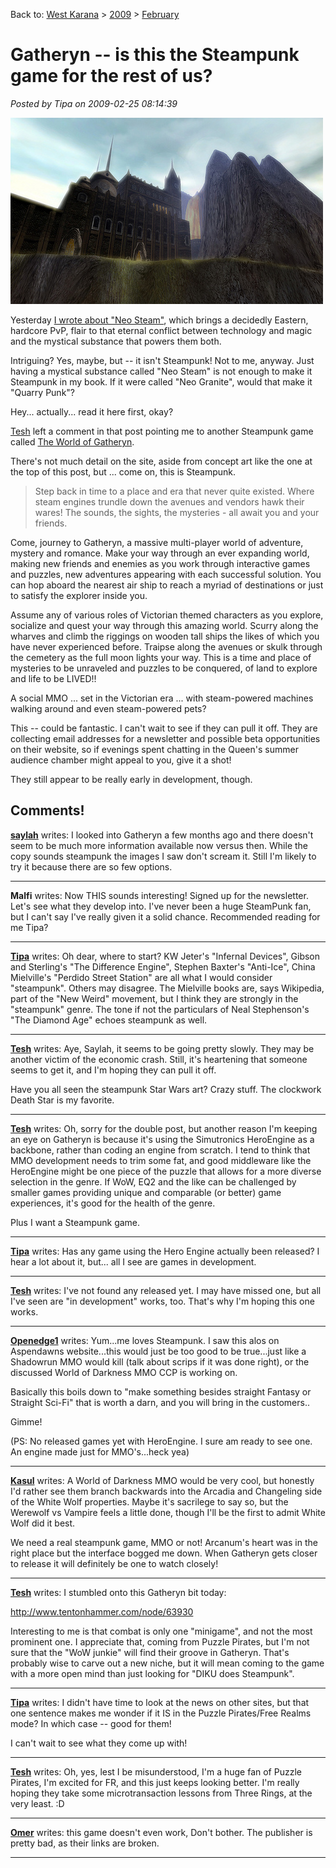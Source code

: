 Back to: [West Karana](/posts/westkarana.md) > [2009](/posts/2009/westkarana.md) > [February](./westkarana.md)
# Gatheryn -- is this the Steampunk game for the rest of us?

*Posted by Tipa on 2009-02-25 08:14:39*

![3063585635_cbdd296fff_o](../../../uploads/2009/02/3063585635_cbdd296fff_o.jpg "3063585635_cbdd296fff_o")

Yesterday [I wrote about "Neo Steam"](../../../index.php/2009/02/24/atlus-neo-steam-f2p-fantasy-steampunk-mmo/), which brings a decidedly Eastern, hardcore PvP, flair to that eternal conflict between technology and magic and the mystical substance that powers them both.

Intriguing? Yes, maybe, but -- it isn't Steampunk! Not to me, anyway. Just having a mystical substance called "Neo Steam" is not enough to make it Steampunk in my book. If it were called "Neo Granite", would that make it "Quarry Punk"?

Hey... actually... read it here first, okay?

[Tesh](http://tishtoshtesh.wordpress.com/) left a comment in that post pointing me to another Steampunk game called [The World of Gatheryn](http://www.mindfusegames.com/).

There's not much detail on the site, aside from concept art like the one at the top of this post, but ... come on, this is Steampunk.

> Step back in time to a place and era that never quite existed. Where steam engines trundle down the avenues and vendors hawk their wares! The sounds, the sights, the mysteries - all await you and your friends.

Come, journey to Gatheryn, a massive multi-player world of adventure, mystery and romance. Make your way through an ever expanding world, making new friends and enemies as you work through interactive games and puzzles, new adventures appearing with each successful solution. You can hop aboard the nearest air ship to reach a myriad of destinations or just to satisfy the explorer inside you.

Assume any of various roles of Victorian themed characters as you explore, socialize and quest your way through this amazing world. Scurry along the wharves and climb the riggings on wooden tall ships the likes of which you have never experienced before. Traipse along the avenues or skulk through the cemetery as the full moon lights your way. This is a time and place of mysteries to be unraveled and puzzles to be conquered, of land to explore and life to be LIVED!!



A social MMO ... set in the Victorian era ... with steam-powered machines walking around and even steam-powered pets?

This -- could be fantastic. I can't wait to see if they can pull it off. They are collecting email addresses for a newsletter and possible beta opportunities on their website, so if evenings spent chatting in the Queen's summer audience chamber might appeal to you, give it a shot!

They still appear to be really early in development, though.

## Comments!

**[saylah](http://notadiary.typepad.com/mysticworlds/)** writes: I looked into Gatheryn a few months ago and there doesn't seem to be much more information available now versus then. While the copy sounds steampunk the images I saw don't scream it. Still I'm likely to try it because there are so few options.

---

**Malfi** writes: Now THIS sounds interesting! Signed up for the newsletter. Let's see what they develop into. I've never been a huge SteamPunk fan, but I can't say I've really given it a solid chance. Recommended reading for me Tipa?

---

**[Tipa](https://chasingdings.com)** writes: Oh dear, where to start? KW Jeter's "Infernal Devices", Gibson and Sterling's "The Difference Engine", Stephen Baxter's "Anti-Ice", China Mielville's "Perdido Street Station" are all what I would consider "steampunk". Others may disagree. The Mielville books are, says Wikipedia, part of the "New Weird" movement, but I think they are strongly in the "steampunk" genre. The tone if not the particulars of Neal Stephenson's "The Diamond Age" echoes steampunk as well.

---

**[Tesh](http://tishtoshtesh.wordpress.com/)** writes: Aye, Saylah, it seems to be going pretty slowly. They may be another victim of the economic crash. Still, it's heartening that someone seems to get it, and I'm hoping they can pull it off.

Have you all seen the steampunk Star Wars art? Crazy stuff. The clockwork Death Star is my favorite.

---

**[Tesh](http://tishtoshtesh.wordpress.com/)** writes: Oh, sorry for the double post, but another reason I'm keeping an eye on Gatheryn is because it's using the Simutronics HeroEngine as a backbone, rather than coding an engine from scratch. I tend to think that MMO development needs to trim some fat, and good middleware like the HeroEngine might be one piece of the puzzle that allows for a more diverse selection in the genre. If WoW, EQ2 and the like can be challenged by smaller games providing unique and comparable (or better) game experiences, it's good for the health of the genre.

Plus I want a Steampunk game.

---

**[Tipa](https://chasingdings.com)** writes: Has any game using the Hero Engine actually been released? I hear a lot about it, but... all I see are games in development.

---

**[Tesh](http://tishtoshtesh.wordpress.com/)** writes: I've not found any released yet. I may have missed one, but all I've seen are "in development" works, too. That's why I'm hoping this one works.

---

**[Openedge1](http://simple-n-complex.blogspot.com)** writes: Yum...me loves Steampunk. I saw this alos on Aspendawns website...this would just be too good to be true...just like a Shadowrun MMO would kill (talk about scrips if it was done right), or the discussed World of Darkness MMO CCP is working on.

Basically this boils down to "make something besides straight Fantasy or Straight Sci-Fi" that is worth a darn, and you will bring in the customers..

Gimme!

(PS: No released games yet with HeroEngine. I sure am ready to see one. An engine made just for MMO's...heck yea)

---

**[Kasul](http://shatteredblog.wordpress.com)** writes: A World of Darkness MMO would be very cool, but honestly I'd rather see them branch backwards into the Arcadia and Changeling side of the White Wolf properties. Maybe it's sacrilege to say so, but the Werewolf vs Vampire feels a little done, though I'll be the first to admit White Wolf did it best.

We need a real steampunk game, MMO or not! Arcanum's heart was in the right place but the interface bogged me down. When Gatheryn gets closer to release it will definitely be one to watch closely!

---

**[Tesh](http://tishtoshtesh.wordpress.com/)** writes: I stumbled onto this Gatheryn bit today:

http://www.tentonhammer.com/node/63930

Interesting to me is that combat is only one "minigame", and not the most prominent one. I appreciate that, coming from Puzzle Pirates, but I'm not sure that the "WoW junkie" will find their groove in Gatheryn. That's probably wise to carve out a new niche, but it will mean coming to the game with a more open mind than just looking for "DIKU does Steampunk".

---

**[Tipa](https://chasingdings.com)** writes: I didn't have time to look at the news on other sites, but that one sentence makes me wonder if it IS in the Puzzle Pirates/Free Realms mode? In which case -- good for them!

I can't wait to see what they come up with!

---

**[Tesh](http://tishtoshtesh.wordpress.com/)** writes: Oh, yes, lest I be misunderstood, I'm a huge fan of Puzzle Pirates, I'm excited for FR, and this just keeps looking better. I'm really hoping they take some microtransaction lessons from Three Rings, at the very least. :D

---

**[Omer](http://mmohut.com)** writes: this game doesn't even work, Don't bother. The publisher is pretty bad, as their links are broken.

---

